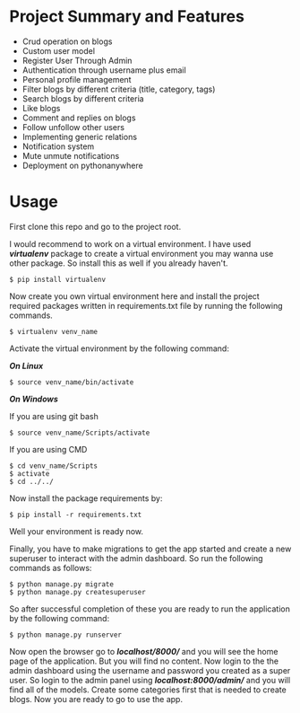  
  
Project Summary and Features
================

  + Crud operation on blogs
  + Custom user model
  + Register User Through Admin
  + Authentication through username plus email
  + Personal profile management
  + Filter blogs by different criteria (title, category, tags)
  + Search blogs by different criteria
  + Like blogs
  + Comment and replies on blogs
  + Follow unfollow other users
  + Implementing generic relations
  + Notification system
  + Mute unmute notifications
  + Deployment on pythonanywhere

Usage
=================

First clone this repo and go to the project root.

I would recommend to work on a virtual environment. I have used ***virtualenv*** package to create a virtual environment you may wanna use other package. So install this as well if you already haven't.

    $ pip install virtualenv
    
Now create you own virtual environment here and install the project required packages written in requirements.txt file by running the following commands.

    $ virtualenv venv_name

Activate the virtual environment by the following command:


***On Linux***

    $ source venv_name/bin/activate
    
***On Windows***

If you are using git bash

    $ source venv_name/Scripts/activate
    
If you are using CMD

    $ cd venv_name/Scripts
    $ activate
    $ cd ../../
    
    
Now install the package requirements by:

    $ pip install -r requirements.txt
    
Well your environment is ready now.

Finally, you have to make migrations to get the app started and create a new superuser to interact with the admin dashboard.
So run the following commands as follows:

    $ python manage.py migrate
    $ python manage.py createsuperuser

So after successful completion of these you are ready to run the application by the following command:

    $ python manage.py runserver
    
Now open the browser go to ***localhost/8000/*** and you will see the home page of the application.
But you will find no content. Now login to the the admin dashboard using the username and password you created as a super user.
So login to the admin panel using ***localhost:8000/admin/*** and you will find all of the models. Create some categories first that is needed to create blogs.
Now you are ready to go to use the app.

